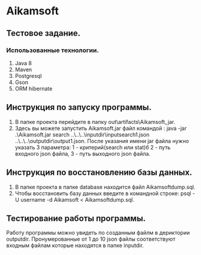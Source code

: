 # Aikamsoft
## Тестовое задание.
### Использованные технологии.
1. Java 8
2. Maven
3. Postgresql
4. Gson
5. ORM hibernate

## Инструкция по запуску программы.
1. В папке проекта перейдите в папку  out\artifacts\Aikamsoft_jar. 
2. Здесь вы можете запустить Aikamsoft.jar файл командой : java -jar .\Aikamsoft.jar search ..\\..\\..\\inputdir\\inputsearch1.json ..\\..\\..\\outputdir\\output1.json.
После указания имени jar файла нужно указать 3 параметра: 1 - критерий(search или stat)б 2 - путь входного json файла, 3 - путь выходного json файла.

## Инструкция по восстановлению базы данных.
1. В папке проекта в папке database находится файл Aikamsoftdump.sql. 
2. Чтобы восстановить базу данных введите в командной строке:  psql -U username -d Aikamsoft < Aikamsoftdump.sql.

## Тестирование работы программы.
   Работу программы можно увидеть по созданным файлм в дериктории outputdir. Пронумерованные от 1 до 10 json файлы соответствуют входным файлам которые находятся в папке inputdir.
